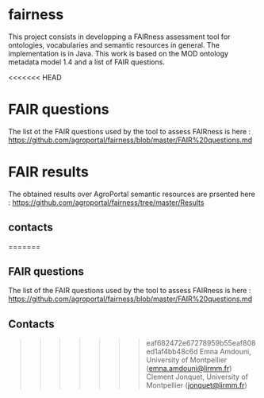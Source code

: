 # fairness

This project consists in developping a FAIRness assessment tool for ontologies, vocabularies and semantic resources in general. The implementation is in Java. This work is based on the MOD ontology metadata model 1.4 and a list of FAIR questions. 

<<<<<<< HEAD

# FAIR questions 

The list ot the FAIR questions used by the tool to assess FAIRness is here : https://github.com/agroportal/fairness/blob/master/FAIR%20questions.md 

# FAIR results 

The obtained results over AgroPortal semantic resources are prsented here : https://github.com/agroportal/fairness/tree/master/Results
 
## contacts 

=======
<technical description>

## FAIR questions
The list of the FAIR questions used by the tool to assess FAIRness is here : https://github.com/agroportal/fairness/blob/master/FAIR%20questions.md

## Contacts 
>>>>>>> eaf682472e67278959b55eaf808ed1af4bb48c6d
Emna Amdouni, University of Montpellier (emna.amdouni@lirmm.fr)
Clement Jonquet, University of Montpellier (jonquet@lirmm.fr)
